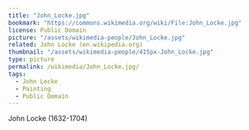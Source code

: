 ```yaml
---
title: "John_Locke.jpg"
bookmark: "https://commons.wikimedia.org/wiki/File:John_Locke.jpg"
license: Public Domain
picture: "/assets/wikimedia-people/John_Locke.jpg"
related: John Locke (en.wikipedia.org)
thumbnail: "/assets/wikimedia-people/415px-John_Locke.jpg"
type: picture
permalink: /wikimedia/John_Locke.jpg/
tags:
  - John Locke
  - Painting
  - Public Domain
---
```

John Locke (1632-1704)